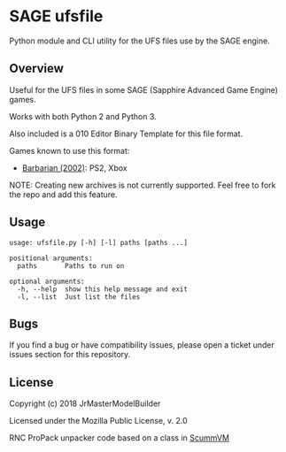 # SAGE ufsfile

Python module and CLI utility for the UFS files use by the SAGE engine.


## Overview

Useful for the UFS files in some SAGE (Sapphire Advanced Game Engine) games.

Works with both Python 2 and Python 3.

Also included is a 010 Editor Binary Template for this file format.

Games known to use this format:

- [Barbarian (2002)](https://en.wikipedia.org/wiki/Barbarian_%282002_video_game%29): PS2, Xbox

NOTE: Creating new archives is not currently supported. Feel free to fork the repo and add this feature.


## Usage

```
usage: ufsfile.py [-h] [-l] paths [paths ...]

positional arguments:
  paths       Paths to run on

optional arguments:
  -h, --help  show this help message and exit
  -l, --list  Just list the files
```


## Bugs

If you find a bug or have compatibility issues, please open a ticket under issues section for this repository.


## License

Copyright (c) 2018 JrMasterModelBuilder

Licensed under the Mozilla Public License, v. 2.0

RNC ProPack unpacker code based on a class in [ScummVM](https://github.com/scummvm/scummvm)
